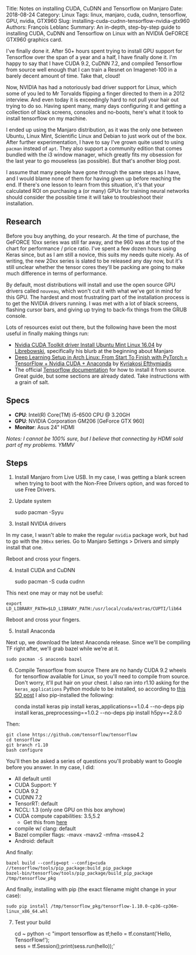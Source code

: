 Title: Notes on installing CUDA, CuDNN and Tensorflow on Manjaro
Date: 2018-08-24
Category: Linux
Tags: linux, manjaro, cuda, cudnn, tensorflow, GPU, nvidia, GTX960
Slug: installing-cuda-cudnn-tensorflow-nvidia-gtx960
Authors: François Leblanc
Summary: An in-depth, step-by-step guide to installing CUDA, CuDNN and Tensorflow on Linux with an NVIDIA GeFORCE GTX960 graphics card.

I've finally done it. After 50+ hours spent trying to install GPU support for Tensorflow over the span of a year and a half, I have finally done it. I'm happy to say that I have CUDA 9.2, CuDNN 7.2, and compiled Tensorflow from source well enough that I can train a Resnet on Imagenet-100 in a barely decent amount of time. Take that, cloud!

Now, NVIDIA has had a notoriously bad driver support for Linux, which some of you led to Mr Torvalds flipping a finger directed to them in a 2012 interview. And even today it is exceedingly hard to not pull your hair out trying to do so. Having spent many, many days configuring it and getting a collection of black screens, consoles and no-boots, here's what it took to install tensorflow on my machine.

I ended up using the Manjaro distribution, as it was the only one between Ubuntu, Linux Mint, Scientific Linux and Debian to just work out of the box. After further experimentation, I have to say I've grown quite used to using `pacman` instead of `apt`. They also support a community edition that comes bundled with the i3 window manager, which greatly fits my obsession for the last year to go mouseless (as possible). But that's another blog post.

I assume that many people have gone through the same steps as I have, and I would blame none of them for having given up before reaching the end. If there's one lesson to learn from this situation, it's that your calculated ROI on purchasing a (or many) GPUs for training neural networks should consider the possible time it will take to troubleshoot their installation.

## Research
Before you buy anything, do your research. At the time of purchase, the GeFORCE 10xx series was still far away, and the 960 was at the top of the chart for performance / price ratio. I've spent a few dozen hours using Keras since, but as I am still a novice, this suits my needs quite nicely. As of writing, the new 20xx series is slated to be released any day now, but it's still unclear whether the tensor cores they'll be packing are going to make much difference in terms of performance.

By default, most distributions will install and use the open source GPU drivers called `nouveau`, which won't cut it with what we've got in mind for this GPU. The hardest and most frustrating part of the installation process is to get the NVIDIA drivers running. I was met with a lot of black screens, flashing cursor bars, and giving up trying to back-fix things from the GRUB console.

Lots of resources exist out there, but the following have been the most useful in finally making things run:

* [Nvidia CUDA Toolkit driver Install Ubuntu Mint Linux 16.04](https://www.youtube.com/watch?v=_fj4YISX3bw) by [Librebowski](https://www.youtube.com/channel/UCCX3ZAfic1j7BMH-MA2LLbg), specifically his blurb at the beginning about Manjaro
* [Deep Learning Setup in Arch Linux: From Start To Finish with PyTorch + TensorFlow + Nvidia CUDA + Anaconda](https://medium.com/@k_efth/deep-learning-in-arch-linux-from-start-to-finish-with-pytorch-tensorflow-nvidia-cuda-9a873c2252ed) by [Kyriakosi Efthymiadis](https://medium.com/@k_efth?source=post_header_lockup)
* The official [Tensorflow documentation](https://www.tensorflow.org/install/install_sources) for how to install it from source. Great guide, but some sections are already dated. Take instructions with a grain of salt.

## Specs

* **CPU**: Intel(R) Core(TM) i5-6500 CPU @ 3.20GH
* **GPU**: NVIDIA Corporation GM206 [GeForce GTX 960]
* **Monitor**: Asus 24" HDMI

*Notes: I cannot be 100% sure, but I believe that connecting by HDMI sold part of my problems. YMMV*

## Steps

1. Install Manjaro from Live USB. In my case, I was getting a blank screen when trying to boot with the Non-Free Drivers option, and was forced to use Free Drivers.
2. Update system


    sudo pacman -Syyu

3. Install NVIDIA drivers

In my case, I wasn't able to make the regular `nvidia` package work, but had to go with the `390xx` series. Go to Manjaro Settings > Drivers and simply install that one.

Reboot and cross your fingers.

4. Install CUDA and CuDNN


    sudo pacman -S cuda cudnn

This next one may or may not be useful:

    export LD_LIBRARY_PATH=$LD_LIBRARY_PATH:/usr/local/cuda/extras/CUPTI/lib64

Reboot and cross your fingers.

5. Install Anaconda

Next up, we download the latest Anaconda release. Since we'll be compiling TF right after, we'll grab bazel while we're at it.

    sudo pacman -S anaconda bazel

6. Compile Tensorflow from source
There are no handy CUDA 9.2 wheels for tensorflow available for Linux, so you'll need to compile from source. Don't worry, it'll put hair on your chest. I also ran into r1.10 asking for the `keras_applications` Python module to be installed, so according to [this SO post](https://stackoverflow.com/questions/51771039/error-compiling-tensorflow-from-source-no-module-named-keras-applications) I also pip-installed the following:

    conda install keras
    pip install keras_applications==1.0.4 --no-deps
    pip install keras_preprocessing==1.0.2 --no-deps
    pip install h5py==2.8.0

Then:

    git clone https://github.com/tensorflow/tensorflow
    cd tensorflow
    git branch r1.10
    bash configure

You'll then be asked a series of questions you'll probably want to Google before you answer. In my case, I did:

* All default until
* CUDA Support: Y
* CUDA 9.2
* CUDNN 7.2
* TensorRT: default
* NCCL: 1.3 (only one GPU on this box anyhow)
* CUDA compute capabilities: 3.5,5.2
	- Get this from [here](https://developer.nvidia.com/cuda-gpus)
* compile w/ clang: default
* Bazel compiler flags: -mavx -mavx2 -mfma -msse4.2
* Android: default 

And finally:

    bazel build --config=opt --config=cuda //tensorflow/tools/pip_package:build_pip_package
    bazel-bin/tensorflow/tools/pip_package/build_pip_package /tmp/tensorflow_pkg

And finally, installing with pip (the exact filename might change in your case):

    sudo pip install /tmp/tensorflow_pkg/tensorflow-1.10.0-cp36-cp36m-linux_x86_64.whl

7. Test your build

    cd ~
    python -c "import tensorflow as tf;hello = tf.constant('Hello, TensorFlow!');\
    sess = tf.Session();print(sess.run(hello));'

